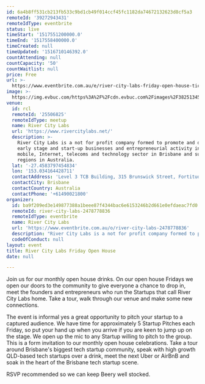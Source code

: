 ```yaml
---
id: 6a4b8ff531cb213fb533c9bd1cb49f014ccf45fc1182da74672132623d8cf5a3
remoteId: '39272943431'
remoteIdType: eventbrite
status: live
timeStart: '1517551200000.0'
timeEnd: '1517558400000.0'
timeCreated: null
timeUpdated: '1516710146392.0'
countAttending: null
countCapacity: '50'
countWaitlist: null
price: Free
url: >-
  https://www.eventbrite.com.au/e/river-city-labs-friday-open-house-tickets-39272943431?aff=ebapi
image: >-
  https://img.evbuc.com/https%3A%2F%2Fcdn.evbuc.com%2Fimages%2F38251345%2F36156522302%2F1%2Foriginal.jpg?s=e47cdd05d2ce4c279f5ec26f83e3237a
venue:
  id: rcl
  remoteId: '25506825'
  remoteIdType: meetup
  name: River City Labs
  url: 'https://www.rivercitylabs.net/'
  description: >-
    River City Labs is a not for profit company formed to promote and develop
    early stage and start-up businesses and entrepreneurial activity in the
    mobile, Internet, telecoms and technology sector in Brisbane and surrounding
    regions in Australia.
  lat: '-27.4583797454834'
  lon: '153.034164428711'
  contactAddress: 'Level 3 TCB Building, 315 Brunswick Street, Fortitude Valley '
  contactCity: Brisbane
  contactCountry: Australia
  contactPhone: '+61490021800'
organizer:
  id: ba9f209ed3e149877388a1beee87f4344bac6e6153246b2d661e0efdaeac7fd0
  remoteId: river-city-labs-2478778836
  remoteIdType: eventbrite
  name: River City Labs
  url: 'https://www.eventbrite.com.au/o/river-city-labs-2478778836'
  description: "River City Labs is a not for profit company formed to promote and develop early stage and start-up businesses and entrepreneurial activity in the mobile, Internet, telecoms and technology sector in Brisbane and surrounding regions in Australia.\\u00a0\\r\\n\\u00a0\\r\\n\\u00a0\\r\\n\t\t\t\t\t\t\\r\\n\t\t\t\t\t\t\\r\\n\t\t\t\t\t\t\\r\\n"
  codeOfConduct: null
layout: event
title: River City Labs Friday Open House
date: null

---
```

<P>Join us for our monthly open house drinks. On our open house Fridays we open our doors to the community to give everyone a chance to drop in, meet the founders and entrepreneurs who run the Startups that call River City Labs home. Take a tour, walk through our venue and make some new connections.</P>
<P>The event is informal yes a great opportunity to pitch your startup to a captured audience. We have time for approximately 5 Startup Pitches each Friday, so put your hand up when you arrive if you are keen to jump up on the stage. We open up the mic to any Startup willing to pitch to the group. This is a form invitation to our monthly open house celebrations. Take a tour around Brisbane's biggest tech startup community, speak with high growth QLD-based tech startups over a drink, meet the next Uber or AirBnB and soak in the heart of the Brisbane tech startup scene.</P>
<P>RSVP recommended so we can keep Beery well stocked. </P>
